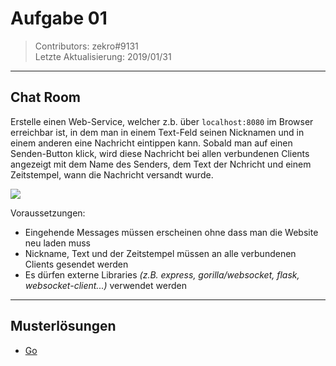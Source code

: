 # Aufgabe 01
> Contributors: zekro#9131  
> Letzte Aktualisierung:  2019/01/31

---

## Chat Room

Erstelle einen Web-Service, welcher z.b. über `localhost:8080` im Browser erreichbar ist, in dem man in einem Text-Feld seinen Nicknamen und in einem anderen eine Nachricht eintippen kann. Sobald man auf einen Senden-Button klick, wird diese Nachricht bei allen verbundenen Clients angezeigt mit dem Name des Senders, dem Text der Nchricht und einem Zeitstempel, wann die Nachricht versandt wurde.

![](https://i.zekro.de/firefox_2019-01-29_12-53-57.png)

Voraussetzungen:
- Eingehende Messages müssen erscheinen ohne dass man die Website neu laden muss
- Nickname, Text und der Zeitstempel müssen an alle verbundenen Clients gesendet werden
- Es dürfen externe Libraries *(z.B. express, gorilla/websocket, flask, websocket-client...)* verwendet werden

---

## Musterlösungen

- [Go](loesungen/go)
